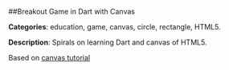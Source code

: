 
##Breakout Game in Dart with Canvas

**Categories**: education, game, canvas, circle, rectangle, HTML5.

**Description**: Spirals on learning Dart and canvas of HTML5.

Based on [canvas tutorial](http://billmill.org/static/canvastutorial/)

